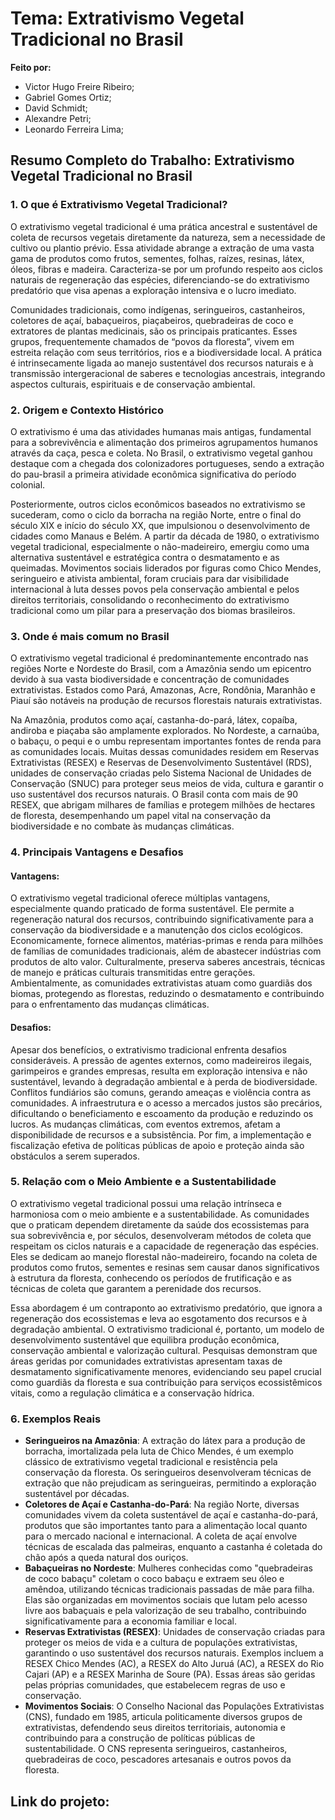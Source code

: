 # Tema: Extrativismo Vegetal Tradicional no Brasil

**Feito por:**

- Victor Hugo Freire Ribeiro;
- Gabriel Gomes Ortiz;
- David Schmidt;
- Alexandre Petri;
- Leonardo Ferreira Lima;

## Resumo Completo do Trabalho: Extrativismo Vegetal Tradicional no Brasil

### 1. O que é Extrativismo Vegetal Tradicional?

O extrativismo vegetal tradicional é uma prática ancestral e sustentável de coleta de recursos vegetais diretamente da natureza, sem a necessidade de cultivo ou plantio prévio. Essa atividade abrange a extração de uma vasta gama de produtos como frutos, sementes, folhas, raízes, resinas, látex, óleos, fibras e madeira. Caracteriza-se por um profundo respeito aos ciclos naturais de regeneração das espécies, diferenciando-se do extrativismo predatório que visa apenas a exploração intensiva e o lucro imediato.

Comunidades tradicionais, como indígenas, seringueiros, castanheiros, coletores de açaí, babaçueiros, piaçabeiros, quebradeiras de coco e extratores de plantas medicinais, são os principais praticantes. Esses grupos, frequentemente chamados de “povos da floresta”, vivem em estreita relação com seus territórios, rios e a biodiversidade local. A prática é intrinsecamente ligada ao manejo sustentável dos recursos naturais e à transmissão intergeracional de saberes e tecnologias ancestrais, integrando aspectos culturais, espirituais e de conservação ambiental.

### 2. Origem e Contexto Histórico

O extrativismo é uma das atividades humanas mais antigas, fundamental para a sobrevivência e alimentação dos primeiros agrupamentos humanos através da caça, pesca e coleta. No Brasil, o extrativismo vegetal ganhou destaque com a chegada dos colonizadores portugueses, sendo a extração do pau-brasil a primeira atividade econômica significativa do período colonial.

Posteriormente, outros ciclos econômicos baseados no extrativismo se sucederam, como o ciclo da borracha na região Norte, entre o final do século XIX e início do século XX, que impulsionou o desenvolvimento de cidades como Manaus e Belém. A partir da década de 1980, o extrativismo vegetal tradicional, especialmente o não-madeireiro, emergiu como uma alternativa sustentável e estratégica contra o desmatamento e as queimadas. Movimentos sociais liderados por figuras como Chico Mendes, seringueiro e ativista ambiental, foram cruciais para dar visibilidade internacional à luta desses povos pela conservação ambiental e pelos direitos territoriais, consolidando o reconhecimento do extrativismo tradicional como um pilar para a preservação dos biomas brasileiros.

### 3. Onde é mais comum no Brasil

O extrativismo vegetal tradicional é predominantemente encontrado nas regiões Norte e Nordeste do Brasil, com a Amazônia sendo um epicentro devido à sua vasta biodiversidade e concentração de comunidades extrativistas. Estados como Pará, Amazonas, Acre, Rondônia, Maranhão e Piauí são notáveis na produção de recursos florestais naturais extrativistas.

Na Amazônia, produtos como açaí, castanha-do-pará, látex, copaíba, andiroba e piaçaba são amplamente explorados. No Nordeste, a carnaúba, o babaçu, o pequi e o umbu representam importantes fontes de renda para as comunidades locais. Muitas dessas comunidades residem em Reservas Extrativistas (RESEX) e Reservas de Desenvolvimento Sustentável (RDS), unidades de conservação criadas pelo Sistema Nacional de Unidades de Conservação (SNUC) para proteger seus meios de vida, cultura e garantir o uso sustentável dos recursos naturais. O Brasil conta com mais de 90 RESEX, que abrigam milhares de famílias e protegem milhões de hectares de floresta, desempenhando um papel vital na conservação da biodiversidade e no combate às mudanças climáticas.

### 4. Principais Vantagens e Desafios

#### Vantagens:

O extrativismo vegetal tradicional oferece múltiplas vantagens, especialmente quando praticado de forma sustentável. Ele permite a regeneração natural dos recursos, contribuindo significativamente para a conservação da biodiversidade e a manutenção dos ciclos ecológicos. Economicamente, fornece alimentos, matérias-primas e renda para milhões de famílias de comunidades tradicionais, além de abastecer indústrias com produtos de alto valor. Culturalmente, preserva saberes ancestrais, técnicas de manejo e práticas culturais transmitidas entre gerações. Ambientalmente, as comunidades extrativistas atuam como guardiãs dos biomas, protegendo as florestas, reduzindo o desmatamento e contribuindo para o enfrentamento das mudanças climáticas.

#### Desafios:

Apesar dos benefícios, o extrativismo tradicional enfrenta desafios consideráveis. A pressão de agentes externos, como madeireiros ilegais, garimpeiros e grandes empresas, resulta em exploração intensiva e não sustentável, levando à degradação ambiental e à perda de biodiversidade. Conflitos fundiários são comuns, gerando ameaças e violência contra as comunidades. A infraestrutura e o acesso a mercados justos são precários, dificultando o beneficiamento e escoamento da produção e reduzindo os lucros. As mudanças climáticas, com eventos extremos, afetam a disponibilidade de recursos e a subsistência. Por fim, a implementação e fiscalização efetiva de políticas públicas de apoio e proteção ainda são obstáculos a serem superados.

### 5. Relação com o Meio Ambiente e a Sustentabilidade

O extrativismo vegetal tradicional possui uma relação intrínseca e harmoniosa com o meio ambiente e a sustentabilidade. As comunidades que o praticam dependem diretamente da saúde dos ecossistemas para sua sobrevivência e, por séculos, desenvolveram métodos de coleta que respeitam os ciclos naturais e a capacidade de regeneração das espécies. Eles se dedicam ao manejo florestal não-madeireiro, focando na coleta de produtos como frutos, sementes e resinas sem causar danos significativos à estrutura da floresta, conhecendo os períodos de frutificação e as técnicas de coleta que garantem a perenidade dos recursos.

Essa abordagem é um contraponto ao extrativismo predatório, que ignora a regeneração dos ecossistemas e leva ao esgotamento dos recursos e à degradação ambiental. O extrativismo tradicional é, portanto, um modelo de desenvolvimento sustentável que equilibra produção econômica, conservação ambiental e valorização cultural. Pesquisas demonstram que áreas geridas por comunidades extrativistas apresentam taxas de desmatamento significativamente menores, evidenciando seu papel crucial como guardiãs da floresta e sua contribuição para serviços ecossistêmicos vitais, como a regulação climática e a conservação hídrica.

### 6. Exemplos Reais

- **Seringueiros na Amazônia**: A extração do látex para a produção de borracha, imortalizada pela luta de Chico Mendes, é um exemplo clássico de extrativismo vegetal tradicional e resistência pela conservação da floresta. Os seringueiros desenvolveram técnicas de extração que não prejudicam as seringueiras, permitindo a exploração sustentável por décadas.
- **Coletores de Açaí e Castanha-do-Pará**: Na região Norte, diversas comunidades vivem da coleta sustentável de açaí e castanha-do-pará, produtos que são importantes tanto para a alimentação local quanto para o mercado nacional e internacional. A coleta de açaí envolve técnicas de escalada das palmeiras, enquanto a castanha é coletada do chão após a queda natural dos ouriços.
- **Babaçueiras no Nordeste**: Mulheres conhecidas como "quebradeiras de coco babaçu" coletam o coco babaçu e extraem seu óleo e amêndoa, utilizando técnicas tradicionais passadas de mãe para filha. Elas são organizadas em movimentos sociais que lutam pelo acesso livre aos babaçuais e pela valorização de seu trabalho, contribuindo significativamente para a economia familiar e local.
- **Reservas Extrativistas (RESEX)**: Unidades de conservação criadas para proteger os meios de vida e a cultura de populações extrativistas, garantindo o uso sustentável dos recursos naturais. Exemplos incluem a RESEX Chico Mendes (AC), a RESEX do Alto Juruá (AC), a RESEX do Rio Cajari (AP) e a RESEX Marinha de Soure (PA). Essas áreas são geridas pelas próprias comunidades, que estabelecem regras de uso e conservação.
- **Movimentos Sociais**: O Conselho Nacional das Populações Extrativistas (CNS), fundado em 1985, articula politicamente diversos grupos de extrativistas, defendendo seus direitos territoriais, autonomia e contribuindo para a construção de políticas públicas de sustentabilidade. O CNS representa seringueiros, castanheiros, quebradeiras de coco, pescadores artesanais e outros povos da floresta.

## Link do projeto:
